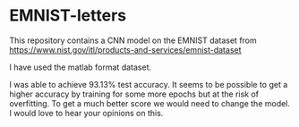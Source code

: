 # EMNIST-letters

This repository contains a CNN model on the EMNIST dataset from 
https://www.nist.gov/itl/products-and-services/emnist-dataset 

I have used the matlab format dataset. 

I was able to achieve 93.13% test accuracy. It seems to be possible to get a higher accuracy by training for some more epochs but at the risk of overfitting. To get a much better score we would need to change the model. I would love to hear your opinions on this.
